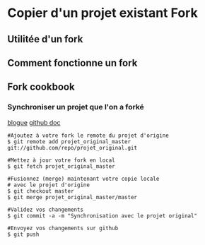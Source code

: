 
# Copier d'un projet existant Fork

## Utilitée d'un fork

## Comment fonctionne un fork

## Fork cookbook

### Synchroniser un projet que l'on a forké

[blogue](http://www.croes.org/gerald/blog/synchroniser-son-fork-github-avec-le-projet-original/551/)
[github doc](https://help.github.com/articles/syncing-a-fork/)

    #Ajoutez à votre fork le remote du projet d'origine
    $ git remote add projet_original_master git://github.com/repo/projet_original.git

    #Mettez à jour votre fork en local
    $ git fetch projet_original_master

    #Fusionnez (merge) maintenant votre copie locale 
    # avec le projet d'origine
    $ git checkout master
    $ git merge projet_original_master/master

    #Validez vos changements
    $ git commit -a -m "Synchronisation avec le projet original"

    #Envoyez vos changements sur github
    $ git push

